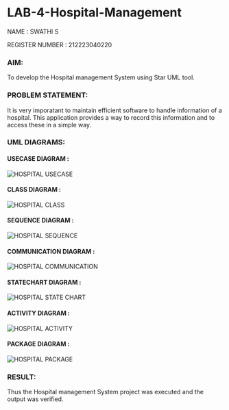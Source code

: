 # LAB-4-Hospital-Management
NAME : SWATHI S

REGISTER NUMBER : 212223040220

### AIM:
To develop the Hospital management System using Star UML tool.

### PROBLEM STATEMENT:
It is very imporatant to maintain efficient software to handle information of a hospital.
This application provides a way to record this information and to access these in a simple way.

### UML DIAGRAMS:

#### USECASE DIAGRAM :

![HOSPITAL USECASE](https://github.com/23005529/LAB-4-Hospital-Management/assets/139842207/21501bb2-aaa1-49be-8180-304d0dbe6b67)

#### CLASS DIAGRAM :

![HOSPITAL CLASS](https://github.com/23005529/LAB-4-Hospital-Management/assets/139842207/a4cf80cc-4dcb-401a-876f-5831b8e921d4)

#### SEQUENCE DIAGRAM :

![HOSPITAL SEQUENCE](https://github.com/23005529/LAB-4-Hospital-Management/assets/139842207/87e7e8cc-0423-490c-9783-c4d7428ab713)

#### COMMUNICATION DIAGRAM :

![HOSPITAL COMMUNICATION](https://github.com/23005529/LAB-4-Hospital-Management/assets/139842207/13295fce-fc6f-44a0-9cb0-c59e2be2c0ab)

#### STATECHART DIAGRAM :

![HOSPITAL STATE CHART](https://github.com/23005529/LAB-4-Hospital-Management/assets/139842207/dedbc4ce-69e6-4104-8c0f-ee8dc123254c)

#### ACTIVITY DIAGRAM :

![HOSPITAL ACTIVITY](https://github.com/23005529/LAB-4-Hospital-Management/assets/139842207/316e38da-953b-4236-94f0-7215cce3186d)

#### PACKAGE DIAGRAM :

![HOSPITAL PACKAGE](https://github.com/23005529/LAB-4-Hospital-Management/assets/139842207/b795db96-c75b-46b9-90c1-29af084d86fd)

### RESULT:
Thus the Hospital management System project was executed and the output was verified.
